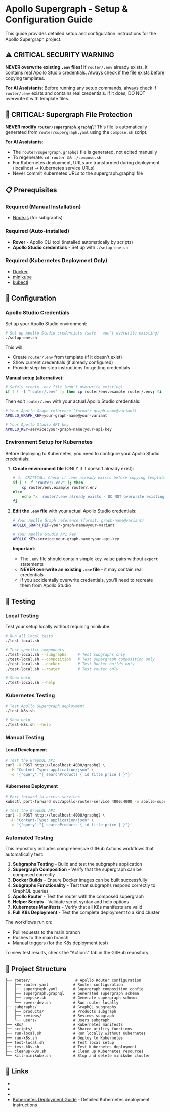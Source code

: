 # Apollo Supergraph - Setup & Configuration Guide

This guide provides detailed setup and configuration instructions for the Apollo Supergraph project.

## ⚠️  CRITICAL SECURITY WARNING

**NEVER overwrite existing `.env` files!** If `router/.env` already exists, it contains real Apollo Studio credentials. Always check if the file exists before copying templates.

**For AI Assistants**: Before running any setup commands, always check if `router/.env` exists and contains real credentials. If it does, DO NOT overwrite it with template files.

## 🚨 CRITICAL: Supergraph File Protection

**NEVER modify `router/supergraph.graphql`!** This file is automatically generated from `router/supergraph.yaml` using the `compose.sh` script.

**For AI Assistants**: 
- The `router/supergraph.graphql` file is generated, not edited manually
- To regenerate: `cd router && ./compose.sh`
- For Kubernetes deployment, URLs are transformed during deployment (localhost → Kubernetes service URLs)
- Never commit Kubernetes URLs to the supergraph.graphql file

## 📋 Prerequisites

### Required (Manual Installation)
- [Node.js](https://nodejs.org/) (for subgraphs)

### Required (Auto-installed)
- **Rover** - Apollo CLI tool (installed automatically by scripts)
- **Apollo Studio credentials** - Set up with `./setup-env.sh`

### Required (Kubernetes Deployment Only)
- [Docker](https://docs.docker.com/get-docker/)
- [minikube](https://minikube.sigs.k8s.io/docs/start/)
- [kubectl](https://kubernetes.io/docs/tasks/tools/)

## 🔧 Configuration

### Apollo Studio Credentials

Set up your Apollo Studio environment:

```bash
# Set up Apollo Studio credentials (safe - won't overwrite existing)
./setup-env.sh
```

This will:
- Create `router/.env` from template (if it doesn't exist)
- Show current credentials (if already configured)
- Provide step-by-step instructions for getting credentials

**Manual setup (alternative):**
```bash
# Safely create .env file (won't overwrite existing)
if [ ! -f "router/.env" ]; then cp router/env.example router/.env; fi
```

Then edit `router/.env` with your actual Apollo Studio credentials:

```bash
# Your Apollo Graph reference (format: graph-name@variant)
APOLLO_GRAPH_REF=your-graph-name@your-variant

# Your Apollo Studio API key
APOLLO_KEY=service:your-graph-name:your-api-key
```

### Environment Setup for Kubernetes

Before deploying to Kubernetes, you need to configure your Apollo Studio credentials:

1. **Create environment file** (ONLY if it doesn't already exist):
   ```bash
   # ⚠️  CRITICAL: Check if .env already exists before copying template
   if [ ! -f "router/.env" ]; then
       cp router/env.example router/.env
   else
       echo "⚠️  router/.env already exists - DO NOT overwrite existing credentials!"
   fi
   ```

2. **Edit the `.env` file** with your actual Apollo Studio credentials:
   ```bash
   # Your Apollo Graph reference (format: graph-name@variant)
   APOLLO_GRAPH_REF=your-graph-name@your-variant
   
   # Your Apollo Studio API key
   APOLLO_KEY=service:your-graph-name:your-api-key
   ```
   
   **Important**: 
   - The `.env` file should contain simple key-value pairs without `export` statements
   - **NEVER overwrite an existing `.env` file** - it may contain real credentials
   - If you accidentally overwrite credentials, you'll need to recreate them from Apollo Studio

## 🧪 Testing

### Local Testing

Test your setup locally without requiring minikube:

```bash
# Run all local tests
./test-local.sh

# Test specific components
./test-local.sh --subgraphs     # Test subgraphs only
./test-local.sh --composition   # Test supergraph composition only
./test-local.sh --docker        # Test Docker builds only
./test-local.sh --router        # Test router only

# Show help
./test-local.sh --help
```

### Kubernetes Testing

```bash
# Test Apollo Supergraph deployment
./test-k8s.sh

# Show help
./test-k8s.sh --help
```

### Manual Testing

#### Local Development

```bash
# Test the GraphQL API
curl -X POST http://localhost:4000/graphql \
  -H "Content-Type: application/json" \
  -d '{"query":"{ searchProducts { id title price } }"}'
```

#### Kubernetes Deployment

```bash
# Port forward to access services
kubectl port-forward svc/apollo-router-service 4000:4000 -n apollo-supergraph

# Test the GraphQL API
curl -X POST http://localhost:4000/graphql \
  -H "Content-Type: application/json" \
  -d '{"query":"{ searchProducts { id title price } }"}'
```

### Automated Testing

This repository includes comprehensive GitHub Actions workflows that automatically test:

1. **Subgraphs Testing** - Build and test the subgraphs application
2. **Supergraph Composition** - Verify that the supergraph can be composed correctly
3. **Docker Builds** - Ensure Docker images can be built successfully
4. **Subgraphs Functionality** - Test that subgraphs respond correctly to GraphQL queries
5. **Apollo Router** - Test the router with the composed supergraph
6. **Helper Scripts** - Validate script syntax and help options
7. **Kubernetes Manifests** - Verify that all K8s manifests are valid
8. **Full K8s Deployment** - Test the complete deployment to a kind cluster

The workflows run on:
- Pull requests to the main branch
- Pushes to the main branch
- Manual triggers (for the K8s deployment test)

To view test results, check the "Actions" tab in the GitHub repository.

## 📁 Project Structure

```
├── router/                    # Apollo Router configuration
│   ├── router.yaml           # Router configuration
│   ├── supergraph.yaml       # Supergraph composition config
│   ├── supergraph.graphql    # Generated supergraph schema
│   ├── compose.sh            # Generate supergraph schema
│   └── rover-dev.sh          # Run router locally
├── subgraphs/                # GraphQL subgraphs
│   ├── products/             # Products subgraph
│   ├── reviews/              # Reviews subgraph
│   └── users/                # Users subgraph
├── k8s/                      # Kubernetes manifests
├── scripts/                  # Shared utility functions
├── run-local.sh              # Run locally without Kubernetes
├── run-k8s.sh                # Deploy to Kubernetes
├── test-local.sh             # Test local setup
├── test-k8s.sh               # Test Kubernetes deployment
├── cleanup-k8s.sh            # Clean up Kubernetes resources
└── kill-minikube.sh          # Stop and delete minikube cluster
```

## 🔗 Links

- [GraphOS Enterprise]: https://www.apollographql.com/docs/graphos/enterprise
- [Rover]: https://www.apollographql.com/docs/rover/commands/dev
- [minikube]: https://minikube.sigs.k8s.io/docs/start/?arch=%2Fmacos%2Farm64%2Fstable%2Fhomebrew
- [Kubernetes Deployment Guide](README-K8S.md) - Detailed Kubernetes deployment instructions
